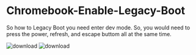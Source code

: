 # Chromebook-Enable-Legacy-Boot
So how to Legacy Boot you need enter dev mode. So, you would need to press the power, refresh, and escape buttom all at the same time. 

![download](https://github.com/user-attachments/assets/fd118d69-ac8f-43cc-9def-bee67558ffa0)
![download](https://github.com/user-attachments/assets/5df5410e-4593-40f7-a837-ebfcea9b6d31)
